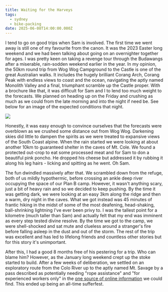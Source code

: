 ```yaml
---
title: Waiting for the Harveys
tags:
  - sydney
  - bike-packing
date: 2025-06-08T14:00:00.000Z
---
```


I tend to go on good trips when Sam is involved. The first time we went away is still one of my favourite from the canon. It was the 2023 Easter long weekend and we had been talking about going on an overnighter together for ages. I was pretty keen on taking a revenge tour through the Budawangs after a miserable, rain-sodden weekend earlier in the year. In my opinion, the 50km round trip from Wog Wog Campground to the Castle is one of the great Australian walks. It includes the hugely brilliant Corang Arch, Corang Peak with endless views to coast and the ocean, navigating the aptly named Monolith Valley and a final, triumphant scramble up the Castle proper. With a brochure like that, it was difficult for Sam and I to lend too much weight to the forecasts. We planned on heading up on the Friday and crushing as much as we could from the late morning and into the night if need be. See below for an image of the expected conditions that night.

![](/weather.jpg)

Honestly, it was easy enough to convince ourselves that the forecasts were overblown as we crushed some distance out from Wog Wog. Darkening skies did little to dampen the spirits as we were treated to expansive views of the South Coast alpine. When the rain started we were looking at about another 10km to guaranteed shelter in the caves of Mt. Cole. We found a protected out-crop to eat some processed meat and for Sam to don a beautiful pink poncho. He dropped his cheese but addressed it by rubbing it along his leg hairs - licking and spitting as he went. Oh Sam.

The fun dwindled massively after that. We scrambled down from the refuge, both of us mildly hypothermic, before crossing an ankle deep river occupying the space of our Plan B camp. However, it wasn't anything scary, just a bit of heavy rain and so we decided to keep pushing. By the time it was getting dark, we were looking at an easy 3km along the ridge and then a warm, dry night in the caves. What we got instead was 45 minutes of frantic hiking in the midst of some of the most deafening, head-shaking, ball-shrinking lightning I've ever been privy to. I was the tallest point for a kilometre (much taller than Sam) and actually felt that my end was imminent as every step tested divine resolve. By the time we got to the camp, we were shell-shocked and sat mute and clueless around a stranger's fire before falling asleep in the dust and out of the storm. The rest of the trip was excellent and has led to lifelong friends and countless other stories but for this story it's unimportant.

After this, I had a good 8 months free of his pestering for a trip. Who can blame him? However, as the January long weekend crept up the stoke started to build. After a few weeks of deliberation, we settled on an exploratory route from the Colo River up to the aptly named Mt. Savage by a pass described as potentially needing "rope assistance" and "for experienced workers only" in the [one source of online information](https://fatcanyoners.org/wp-content/uploads/2011/07/Colo-River-Passes-and-Routes-Final.pdf) we could find. This ended up being an all-time sufferfest. 
